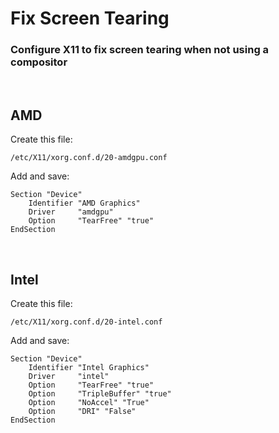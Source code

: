 # Fix Screen Tearing

### Configure X11 to fix screen tearing when not using a compositor

&nbsp;

## AMD

Create this file:
```
/etc/X11/xorg.conf.d/20-amdgpu.conf
```
Add and save:
```
Section "Device"
	Identifier "AMD Graphics"
	Driver     "amdgpu"
	Option     "TearFree" "true"
EndSection
```

&nbsp;

## Intel

Create this file:
```
/etc/X11/xorg.conf.d/20-intel.conf
```
Add and save:
```
Section "Device"
	Identifier "Intel Graphics"
	Driver     "intel"
	Option     "TearFree" "true"
	Option     "TripleBuffer" "true"
	Option     "NoAccel" "True"
	Option     "DRI" "False"
EndSection
```

&nbsp;
